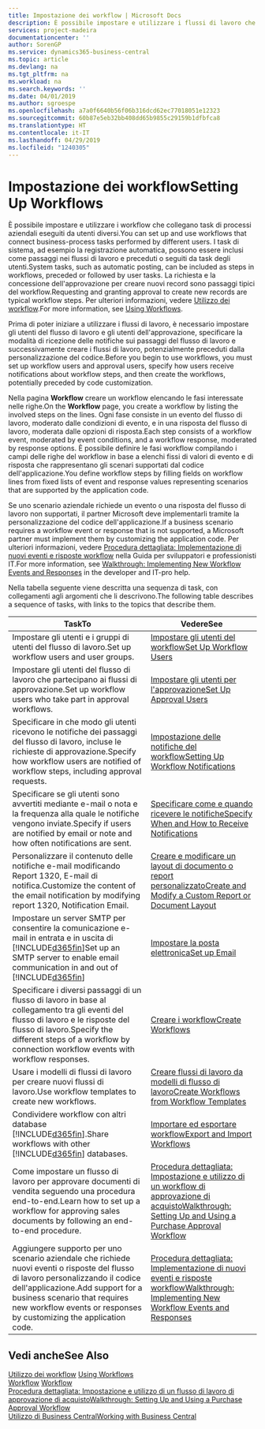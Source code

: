 ```yaml
---
title: Impostazione dei workflow | Microsoft Docs
description: È possibile impostare e utilizzare i flussi di lavoro che collegano task di processi aziendali eseguiti da utenti diversi. I task di sistema, ad esempio la registrazione automatica, possono essere inclusi come passaggi nei flussi di lavoro e preceduti o seguiti da task degli utenti. La richiesta e la concessione dell'approvazione per creare nuovi record sono passaggi tipici del workflow.
services: project-madeira
documentationcenter: ''
author: SorenGP
ms.service: dynamics365-business-central
ms.topic: article
ms.devlang: na
ms.tgt_pltfrm: na
ms.workload: na
ms.search.keywords: ''
ms.date: 04/01/2019
ms.author: sgroespe
ms.openlocfilehash: a7a0f6640b56f06b316dcd62ec77018051e12323
ms.sourcegitcommit: 60b87e5eb32bb408dd65b9855c29159b1dfbfca8
ms.translationtype: HT
ms.contentlocale: it-IT
ms.lasthandoff: 04/29/2019
ms.locfileid: "1240305"
---
```

# <a name="setting-up-workflows"></a><span data-ttu-id="5137e-105">Impostazione dei workflow</span><span class="sxs-lookup"><span data-stu-id="5137e-105">Setting Up Workflows</span></span>
<span data-ttu-id="5137e-106">È possibile impostare e utilizzare i workflow che collegano task di processi aziendali eseguiti da utenti diversi.</span><span class="sxs-lookup"><span data-stu-id="5137e-106">You can set up and use workflows that connect business-process tasks performed by different users.</span></span> <span data-ttu-id="5137e-107">I task di sistema, ad esempio la registrazione automatica, possono essere inclusi come passaggi nei flussi di lavoro e preceduti o seguiti da task degli utenti.</span><span class="sxs-lookup"><span data-stu-id="5137e-107">System tasks, such as automatic posting, can be included as steps in workflows, preceded or followed by user tasks.</span></span> <span data-ttu-id="5137e-108">La richiesta e la concessione dell'approvazione per creare nuovi record sono passaggi tipici del workflow.</span><span class="sxs-lookup"><span data-stu-id="5137e-108">Requesting and granting approval to create new records are typical workflow steps.</span></span> <span data-ttu-id="5137e-109">Per ulteriori informazioni, vedere [Utilizzo dei workflow](across-use-workflows.md).</span><span class="sxs-lookup"><span data-stu-id="5137e-109">For more information, see [Using Workflows](across-use-workflows.md).</span></span>  

 <span data-ttu-id="5137e-110">Prima di poter iniziare a utilizzare i flussi di lavoro, è necessario impostare gli utenti del flusso di lavoro e gli utenti dell'approvazione, specificare la modalità di ricezione delle notifiche sui passaggi del flusso di lavoro e successivamente creare i flussi di lavoro, potenzialmente preceduti dalla personalizzazione del codice.</span><span class="sxs-lookup"><span data-stu-id="5137e-110">Before you begin to use workflows, you must set up workflow users and approval users, specify how users receive notifications about workflow steps, and then create the workflows, potentially preceded by code customization.</span></span>  

 <span data-ttu-id="5137e-111">Nella pagina **Workflow** creare un workflow elencando le fasi interessate nelle righe.</span><span class="sxs-lookup"><span data-stu-id="5137e-111">On the **Workflow** page, you create a workflow by listing the involved steps on the lines.</span></span> <span data-ttu-id="5137e-112">Ogni fase consiste in un evento del flusso di lavoro, moderato dalle condizioni di evento, e in una risposta del flusso di lavoro, moderata dalle opzioni di risposta.</span><span class="sxs-lookup"><span data-stu-id="5137e-112">Each step consists of a workflow event, moderated by event conditions, and a workflow response, moderated by response options.</span></span> <span data-ttu-id="5137e-113">È possibile definire le fasi workflow compilando i campi delle righe del workflow in base a elenchi fissi di valori di evento e di risposta che rappresentano gli scenari supportati dal codice dell'applicazione.</span><span class="sxs-lookup"><span data-stu-id="5137e-113">You define workflow steps by filling fields on workflow lines from fixed lists of event and response values representing scenarios that are supported by the application code.</span></span>  

 <span data-ttu-id="5137e-114">Se uno scenario aziendale richiede un evento o una risposta del flusso di lavoro non supportati, il partner Microsoft deve implementarli tramite la personalizzazione del codice dell'applicazione.</span><span class="sxs-lookup"><span data-stu-id="5137e-114">If a business scenario requires a workflow event or response that is not supported, a Microsoft partner must implement them by customizing the application code.</span></span> <span data-ttu-id="5137e-115">Per ulteriori informazioni, vedere [Procedura dettagliata: Implementazione di nuovi eventi e risposte workflow](/dynamics-nav/Walkthrough--Implementing-New-Workflow-Events-and-Responses) nella Guida per sviluppatori e professionisti IT.</span><span class="sxs-lookup"><span data-stu-id="5137e-115">For more information, see [Walkthrough: Implementing New Workflow Events and Responses](/dynamics-nav/Walkthrough--Implementing-New-Workflow-Events-and-Responses) in the developer and IT-pro help.</span></span>

 <span data-ttu-id="5137e-116">Nella tabella seguente viene descritta una sequenza di task, con collegamenti agli argomenti che li descrivono.</span><span class="sxs-lookup"><span data-stu-id="5137e-116">The following table describes a sequence of tasks, with links to the topics that describe them.</span></span>  

|<span data-ttu-id="5137e-117">**Task**</span><span class="sxs-lookup"><span data-stu-id="5137e-117">**To**</span></span>|<span data-ttu-id="5137e-118">**Vedere**</span><span class="sxs-lookup"><span data-stu-id="5137e-118">**See**</span></span>|  
|------------|-------------|  
|<span data-ttu-id="5137e-119">Impostare gli utenti e i gruppi di utenti del flusso di lavoro.</span><span class="sxs-lookup"><span data-stu-id="5137e-119">Set up workflow users and user groups.</span></span>|[<span data-ttu-id="5137e-120">Impostare gli utenti del workflow</span><span class="sxs-lookup"><span data-stu-id="5137e-120">Set Up Workflow Users</span></span>](across-how-to-set-up-workflow-users.md)|  
|<span data-ttu-id="5137e-121">Impostare gli utenti del flusso di lavoro che partecipano ai flussi di approvazione.</span><span class="sxs-lookup"><span data-stu-id="5137e-121">Set up workflow users who take part in approval workflows.</span></span>|[<span data-ttu-id="5137e-122">Impostare gli utenti per l'approvazione</span><span class="sxs-lookup"><span data-stu-id="5137e-122">Set Up Approval Users</span></span>](across-how-to-set-up-approval-users.md)|  
|<span data-ttu-id="5137e-123">Specificare in che modo gli utenti ricevono le notifiche dei passaggi del flusso di lavoro, incluse le richieste di approvazione.</span><span class="sxs-lookup"><span data-stu-id="5137e-123">Specify how workflow users are notified of workflow steps, including approval requests.</span></span>|[<span data-ttu-id="5137e-124">Impostazione delle notifiche del workflow</span><span class="sxs-lookup"><span data-stu-id="5137e-124">Setting Up Workflow Notifications</span></span>](across-setting-up-workflow-notifications.md)|  
|<span data-ttu-id="5137e-125">Specificare se gli utenti sono avvertiti mediante e-mail o nota e la frequenza alla quale le notifiche vengono inviate.</span><span class="sxs-lookup"><span data-stu-id="5137e-125">Specify if users are notified by email or note and how often notifications are sent.</span></span>|[<span data-ttu-id="5137e-126">Specificare come e quando ricevere le notifiche</span><span class="sxs-lookup"><span data-stu-id="5137e-126">Specify When and How to Receive Notifications</span></span>](across-how-to-specify-when-and-how-to-receive-notifications.md)|  
|<span data-ttu-id="5137e-127">Personalizzare il contenuto delle notifiche e-mail modificando Report 1320, E-mail di notifica.</span><span class="sxs-lookup"><span data-stu-id="5137e-127">Customize the content of the email notification by modifying report 1320, Notification Email.</span></span>|[<span data-ttu-id="5137e-128">Creare e modificare un layout di documento o report personalizzato</span><span class="sxs-lookup"><span data-stu-id="5137e-128">Create and Modify a Custom Report or Document Layout</span></span>](ui-how-create-custom-report-layout.md)|  
|<span data-ttu-id="5137e-129">Impostare un server SMTP per consentire la comunicazione e-mail in entrata e in uscita di [!INCLUDE[d365fin](includes/d365fin_md.md)]</span><span class="sxs-lookup"><span data-stu-id="5137e-129">Set up an SMTP server to enable email communication in and out of [!INCLUDE[d365fin](includes/d365fin_md.md)]</span></span>|[<span data-ttu-id="5137e-130">Impostare la posta elettronica</span><span class="sxs-lookup"><span data-stu-id="5137e-130">Set up Email</span></span>](admin-how-setup-email.md)|
|<span data-ttu-id="5137e-131">Specificare i diversi passaggi di un flusso di lavoro in base al collegamento tra gli eventi del flusso di lavoro e le risposte del flusso di lavoro.</span><span class="sxs-lookup"><span data-stu-id="5137e-131">Specify the different steps of a workflow by connection workflow events with workflow responses.</span></span>|[<span data-ttu-id="5137e-132">Creare i workflow</span><span class="sxs-lookup"><span data-stu-id="5137e-132">Create Workflows</span></span>](across-how-to-create-workflows.md)|  
|<span data-ttu-id="5137e-133">Usare i modelli di flussi di lavoro per creare nuovi flussi di lavoro.</span><span class="sxs-lookup"><span data-stu-id="5137e-133">Use workflow templates to create new workflows.</span></span>|[<span data-ttu-id="5137e-134">Creare flussi di lavoro da modelli di flusso di lavoro</span><span class="sxs-lookup"><span data-stu-id="5137e-134">Create Workflows from Workflow Templates</span></span>](across-how-to-create-workflows-from-workflow-templates.md)|  
|<span data-ttu-id="5137e-135">Condividere workflow con altri database [!INCLUDE[d365fin](includes/d365fin_md.md)].</span><span class="sxs-lookup"><span data-stu-id="5137e-135">Share workflows with other [!INCLUDE[d365fin](includes/d365fin_md.md)] databases.</span></span>|[<span data-ttu-id="5137e-136">Importare ed esportare workflow</span><span class="sxs-lookup"><span data-stu-id="5137e-136">Export and Import Workflows</span></span>](across-how-to-export-and-import-workflows.md)|  
|<span data-ttu-id="5137e-137">Come impostare un flusso di lavoro per approvare documenti di vendita seguendo una procedura end-to-end.</span><span class="sxs-lookup"><span data-stu-id="5137e-137">Learn how to set up a workflow for approving sales documents by following an end-to-end procedure.</span></span>|[<span data-ttu-id="5137e-138">Procedura dettagliata: Impostazione e utilizzo di un workflow di approvazione di acquisto</span><span class="sxs-lookup"><span data-stu-id="5137e-138">Walkthrough: Setting Up and Using a Purchase Approval Workflow</span></span>](walkthrough-setting-up-and-using-a-purchase-approval-workflow.md)|  
|<span data-ttu-id="5137e-139">Aggiungere supporto per uno scenario aziendale che richiede nuovi eventi o risposte del flusso di lavoro personalizzando il codice dell'applicazione.</span><span class="sxs-lookup"><span data-stu-id="5137e-139">Add support for a business scenario that requires new workflow events or responses by customizing the application code.</span></span>|[<span data-ttu-id="5137e-140">Procedura dettagliata: Implementazione di nuovi eventi e risposte workflow</span><span class="sxs-lookup"><span data-stu-id="5137e-140">Walkthrough: Implementing New Workflow Events and Responses</span></span>](/dynamics-nav/Walkthrough--Implementing-New-Workflow-Events-and-Responses)|  

## <a name="see-also"></a><span data-ttu-id="5137e-141">Vedi anche</span><span class="sxs-lookup"><span data-stu-id="5137e-141">See Also</span></span>  
 <span data-ttu-id="5137e-142">[Utilizzo dei workflow](across-use-workflows.md) </span><span class="sxs-lookup"><span data-stu-id="5137e-142">[Using Workflows](across-use-workflows.md) </span></span>  
 <span data-ttu-id="5137e-143">[Workflow](across-workflow.md) </span><span class="sxs-lookup"><span data-stu-id="5137e-143">[Workflow](across-workflow.md) </span></span>  
 [<span data-ttu-id="5137e-144">Procedura dettagliata: Impostazione e utilizzo di un flusso di lavoro di approvazione di acquisto</span><span class="sxs-lookup"><span data-stu-id="5137e-144">Walkthrough: Setting Up and Using a Purchase Approval Workflow</span></span>](walkthrough-setting-up-and-using-a-purchase-approval-workflow.md)  
 [<span data-ttu-id="5137e-145">Utilizzo di Business Central</span><span class="sxs-lookup"><span data-stu-id="5137e-145">Working with Business Central</span></span>](ui-work-product.md)
